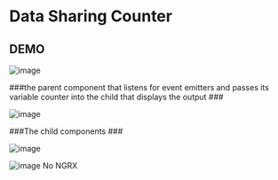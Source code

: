 # Data Sharing Counter #
## DEMO ##

![image](https://user-images.githubusercontent.com/40246928/191336583-4c4c956d-a643-4b05-960f-b1906baa6ab3.png)

###the parent component that listens for event emitters and passes its variable counter into the child that displays the output ###

![image](https://user-images.githubusercontent.com/40246928/191336666-9eb93e95-4d08-4e21-a718-7908b6c1abbd.png)

###The child components ###

![image](https://user-images.githubusercontent.com/40246928/191336701-af3225a6-685d-44de-a079-d65445b5a4a2.png)

![image](https://user-images.githubusercontent.com/40246928/191336759-6f377aa5-fa35-47f8-8f36-1d771acee6f8.png)
No NGRX
